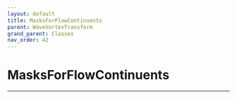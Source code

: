 ```yaml
---
layout: default
title: MasksForFlowContinuents
parent: WaveVortexTransform
grand_parent: Classes
nav_order: 42
---
```


#  MasksForFlowContinuents




---

